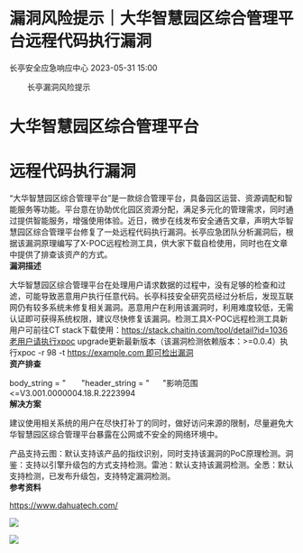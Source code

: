 #  漏洞风险提示｜大华智慧园区综合管理平台远程代码执行漏洞   
 长亭安全应急响应中心   2023-05-31 15:00  
  
        长亭漏洞风险提示         
  
# 大华智慧园区综合管理平台  
# 远程代码执行漏洞  
  
  
“大华智慧园区综合管理平台”是一款综合管理平台，具备园区运营、资源调配和智能服务等功能。平台意在协助优化园区资源分配，满足多元化的管理需求，同时通过提供智能服务，增强使用体验。近日，微步在线发布安全通告文章，声明大华智慧园区综合管理平台修复了一处远程代码执行漏洞。长亭应急团队分析漏洞后，根据该漏洞原理编写了X-POC远程检测工具，供大家下载自检使用，同时也在文章中提供了排查该资产的方式。  
**漏洞描述**  
  
大华智慧园区综合管理平台在处理用户请求数据的过程中，没有足够的检查和过滤，可能导致恶意用户执行任意代码。长亭科技安全研究员经过分析后，发现互联网仍有较多系统未修复相关漏洞。恶意用户在利用该漏洞时，利用难度较低，无需认证即可获得系统权限，建议尽快修复该漏洞。检测工具X-POC远程检测工具新用户可前往CT stack下载使用：https://stack.chaitin.com/tool/detail?id=1036老用户请执行xpoc upgrade更新最新版本（该漏洞检测依赖版本：>=0.0.4）执行xpoc -r 98 -t https://example.com 即可检出漏洞  
**资产排查**  
  
body_string = "       "header_string = "      "影响范围<=V3.001.0000004.18.R.2223994  
**解决方案**  
  
  
建议使用相关系统的用户在尽快打补丁的同时，做好访问来源的限制，尽量避免大华智慧园区综合管理平台暴露在公网或不安全的网络环境中。  
  
产品支持云图：默认支持该产品的指纹识别，同时支持该漏洞的PoC原理检测。洞鉴：支持以引擎升级包的方式支持检测。雷池：默认支持该漏洞检测。全悉：默认支持检测，已发布升级包，支持特定漏洞检测。  
**参考资料**  
  
  
https://www.dahuatech.com/  
  
  
![](https://mmbiz.qpic.cn/mmbiz_gif/7QRTvkK2qC7ia5uzmRe9JvNErXe95W4qTgEKhVa7kdaxpwJXC0oKXeFt5vGN4KmJv2mvcYkYtrd7cev0vkAhY7A/640?wx_fmt=gif "")  
  
![](https://mmbiz.qpic.cn/sz_mmbiz_png/FOh11C4BDicSZ7WM7cSO1bwGuenPxEXhgFZiayF5Y3WRh3g3QfmlAgDVhQkhzncRuiakWibj4iadB2ZxicqUG1ZVjVRw/640?wx_fmt=png "")  
  
  
  
  
  
